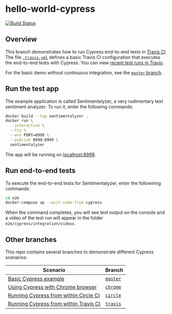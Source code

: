 # hello-world-cypress

[![Build Status](https://travis-ci.org/mtlynch/hello-world-cypress.svg?branch=travis)](https://travis-ci.org/mtlynch/hello-world-cypress)

## Overview

This branch demonstrates how to run Cypress end-to-end tests in [Travis CI](https://circleci.com). The file [ `.travis.yml`](https://github.com/mtlynch/hello-world-cypress/blob/travis/.travis.yml) defines a basic Travis CI configuration that executes the end-to-end tests with Cypress. You can view [recent test runs in Travis](https://travis-ci.org/mtlynch/hello-world-cypress).

For the basic demo without continuous integration, see the [`master` branch](https://github.com/mtlynch/hello-world-cypress).

## Run the test app

The example application is called Sentimentalyzer, a very rudimentary text sentiment analyzer. To run it, enter the following commands:

```bash
docker build --tag sentimentalyzer .
docker run \
  --interactive \
  --tty \
  --env PORT=8999 \
  --publish 8999:8999 \
  sentimentalyzer
```

The app will be running on [localhost:8999](http://localhost:8999).

## Run end-to-end tests

To execute the end-to-end tests for Sentimentalyzer, enter the followinng commands:

```bash
cd e2e
docker-compose up --exit-code-from cypress
```

When the command completes, you will see test output on the console and a video of the test run will appear in the folder `e2e/cypress/integration/videos`.

## Other branches

This repo contains several branches to demonstrate different Cypress scenarios:

| Scenario | Branch |
|----------|---------|
| [Basic Cypress example](https://github.com/mtlynch/hello-world-cypress) | [`master`](https://github.com/mtlynch/hello-world-cypress) |
| [Using Cypress with Chrome browser](https://github.com/mtlynch/hello-world-cypress/tree/chrome) | [`chrome`](https://github.com/mtlynch/hello-world-cypress/tree/chrome) |
| [Running Cypress from within Circle CI](https://github.com/mtlynch/hello-world-cypress/tree/circle) | [`circle`](https://github.com/mtlynch/hello-world-cypress/tree/circle) |
| [Running Cypress from within Travis CI](https://github.com/mtlynch/hello-world-cypress/tree/travis) | [`travis`](https://github.com/mtlynch/hello-world-cypress/tree/travis) |
